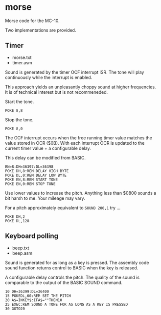 # morse

Morse code for the MC-10.

Two implementations are provided. 

## Timer

 * morse.txt
 * timer.asm

Sound is generated by the timer OCF interrupt ISR. The tone will play continuously while the interrupt is enabled.

This approach yields an unpleasantly choppy sound at higher frequencies. It is of technical interest but is not recommeneded.

Start the tone.
```
POKE 8,8
```

Stop the tone.
```
POKE 8,0
```

The OCF interrupt occurs when the free running timer value matches the value stored in OCR ($0B). With each interrupt OCR is updated to the current timer value + a configurable delay.

This delay can be modified from BASIC.

```
EN=8:DH=36397:DL=36398
POKE DH,8:REM DELAY HIGH BYTE
POKE DL,0:REM DELAY LOW BYTE
POKE EN,8:REM START TONE
POKE EN,0:REM STOP TONE
```
Use lower values to increase the pitch. Anything less than $0800 sounds a bit harsh to me. Your mileage may vary.

For a pitch approximately equivalent to ```SOUND 200,1``` try ...

```
POKE DH,2
POKE DL,128
```

## Keyboard polling

 * beep.txt
 * beep.asm

Sound is generated for as long as a key is pressed. The assembly code sound function returns control to BASIC when the key is released.

A configurable delay controls the pitch. The quality of the sound is comparable to the output of the BASIC SOUND command.

```
10 DH=36399:DL=36400
15 POKEDL,60:REM SET THE PITCH
20 A$=INKEY$:IFA$=""THEN10
25 EXEC:REM SOUND A TONE FOR AS LONG AS A KEY IS PRESSED
30 GOTO20
```
